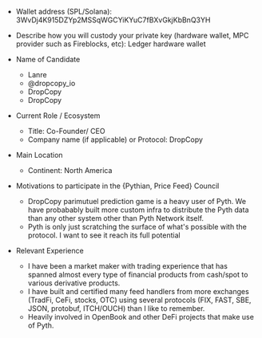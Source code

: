 - Wallet address (SPL/Solana): 3WvDj4K915DZYp2MSSqWGCYiKYuC7fBXvGkjKbBnQ3YH

- Describe how you will custody your private key (hardware wallet, MPC provider such as Fireblocks, etc): Ledger hardware wallet

- Name of Candidate
  - Lanre
  - @dropcopy_io
  - DropCopy
  - DropCopy

- Current Role / Ecosystem
  - Title: Co-Founder/ CEO
  - Company name (if applicable) or Protocol: DropCopy

- Main Location
  - Continent: North America

- Motivations to participate in the {Pythian, Price Feed} Council
  - DropCopy parimutuel prediction game is a heavy user of Pyth. We have probabably built more custom infra to distribute the Pyth data than any other system other than Pyth Network itself.
  - Pyth is only just scratching the surface of what's possible with the protocol. I want to see it reach its full potential

- Relevant Experience
  - I have been a market maker with trading experience that has spanned almost every type of financial products from cash/spot to various derivative products.
  - I have built and certified many feed handlers from more exchanges (TradFi, CeFi, stocks, OTC) using several protocols (FIX, FAST, SBE, JSON, protobuf, ITCH/OUCH) than I like to remember.
  - Heavily involved in OpenBook and other DeFi projects that make use of Pyth.
